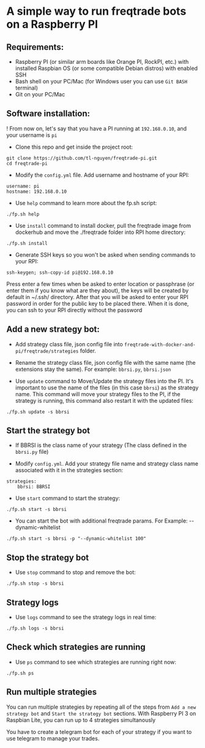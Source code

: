 # A simple way to run freqtrade bots on a Raspberry PI

## Requirements:
- Raspberry PI (or similar arm boards like Orange PI, RockPI, etc.) with installed Raspbian OS (or some compatible Debian distros) with enabled SSH
- Bash shell on your PC/Mac (for Windows user you can use `Git BASH` terminal)
- Git on your PC/Mac

## Software installation:
! From now on, let's say that you have a PI running at `192.168.0.10`, and your username is `pi`

- Clone this repo and get inside the project root:
```
git clone https://github.com/tl-nguyen/freqtrade-pi.git
cd freqtrade-pi
```

- Modify the `config.yml` file. Add username and hostname of your RPI:
```
username: pi
hostname: 192.168.0.10
```

- Use `help` command to learn more about the fp.sh script:
```
./fp.sh help
```

- Use `install` command to install docker, pull the freqtrade image from dockerhub and move the ./freqtrade folder into RPI home directory:
```
./fp.sh install
```

- Generate SSH keys so you won't be asked when sending commands to your RPI:
```
ssh-keygen; ssh-copy-id pi@192.168.0.10
```
Press enter a few times when be asked to enter location or passphrase (or enter them if you know what are they about), the keys will be created by default in ~/.ssh/ directory. After that you will be asked to enter your RPI password in order for the public key to be placed there. When it is done, you can ssh to your RPI directly without the password

## Add a new strategy bot:
- Add strategy class file, json config file into `freqtrade-with-docker-and-pi/freqtrade/strategies` folder.

- Rename the strategy class file, json config file with the same name (the extensions stay the same). For example: `bbrsi.py`, `bbrsi.json`

- Use `update` command to Move/Update the strategy files into the PI. It's important to use the name of the files (in this case `bbrsi`) as the strategy name. This command will move your strategy files to the PI, if the strategy is running, this command also restart it with the updated files:
```
./fp.sh update -s bbrsi
```

## Start the strategy bot
- If BBRSI is the class name of your strategy (The class defined in the `bbrsi.py` file)

- Modify `config.yml`. Add your strategy file name and strategy class name associated with it in the strategies section:
```
strategies:
    bbrsi: BBRSI
```

- Use `start` command to start the strategy:
```
./fp.sh start -s bbrsi
```

- You can start the bot with additional freqtrade params. For Example: --dynamic-whitelist
```
./fp.sh start -s bbrsi -p "--dynamic-whitelist 100"
```

## Stop the strategy bot
- Use `stop` command to stop and remove the bot:
```
./fp.sh stop -s bbrsi
```

## Strategy logs
- Use `logs` command to see the strategy logs in real time:
```
./fp.sh logs -s bbrsi
```

## Check which strategies are running
- Use `ps` command to see which strategies are running right now:
```
./fp.sh ps
```

## Run multiple strategies
You can run multiple strategies by repeating all of the steps from `Add a new strategy bot` and `Start the strategy bot` sections. With Raspberry PI 3 on Raspbian Lite, you can run up to 4 strategies simultanously

You have to create a telegram bot for each of your strategy if you want to use telegram to manage your trades.



